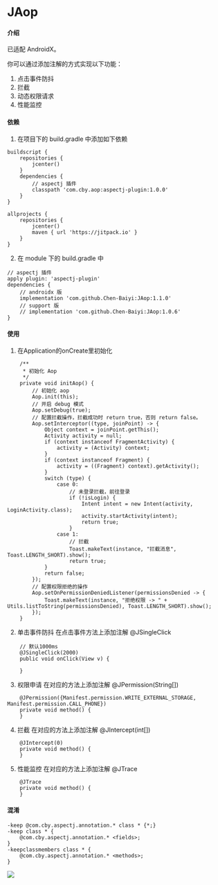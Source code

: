 # JAop

#### 介绍

已适配 AndroidX。

你可以通过添加注解的方式实现以下功能：
1. 点击事件防抖
2. 拦截
3. 动态权限请求
4. 性能监控

#### 依赖

1. 在项目下的 build.gradle 中添加如下依赖
```
buildscript {
    repositories {
        jcenter()
    }
    dependencies {
        // aspectj 插件
        classpath 'com.cby.aop:aspectj-plugin:1.0.0'
    }
}

allprojects {
    repositories {
        jcenter()
        maven { url 'https://jitpack.io' }
    }
}	
```
2. 在 module 下的 build.gradle 中
```
// aspectj 插件
apply plugin: 'aspectj-plugin'
dependencies {
    // androidx 版
    implementation 'com.github.Chen-Baiyi:JAop:1.1.0'
    // support 版
    // implementation 'com.github.Chen-Baiyi:JAop:1.0.6'
}
```

#### 使用

1. 在Application的onCreate里初始化
```
    /**
     * 初始化 Aop
     */
    private void initAop() {
        // 初始化 aop
        Aop.init(this);
        // 开启 debug 模式
        Aop.setDebug(true);
        // 配置拦截操作，拦截成功时 return true，否则 return false。
        Aop.setInterceptor((type, joinPoint) -> {
            Object context = joinPoint.getThis();
            Activity activity = null;
            if (context instanceof FragmentActivity) {
                activity = (Activity) context;
            }
            if (context instanceof Fragment) {
                activity = ((Fragment) context).getActivity();
            }
            switch (type) {
                case 0:
                    // 未登录拦截，前往登录
                    if (!isLogin) {
                        Intent intent = new Intent(activity, LoginActivity.class);
                        activity.startActivity(intent);
                        return true;
                    }
                case 1:
                    // 拦截
                    Toast.makeText(instance, "拦截消息", Toast.LENGTH_SHORT).show();
                    return true;
            }
            return false;
        });
        // 配置权限拒绝的操作
        Aop.setOnPermissionDeniedListener(permissionsDenied -> {
            Toast.makeText(instance, "拒绝权限 -> " + Utils.listToString(permissionsDenied), Toast.LENGTH_SHORT).show();
        });
    }
```
2. 单击事件防抖
在点击事件方法上添加注解 @JSingleClick
```
    // 默认1000ms
    @JSingleClick(2000)
    public void onClick(View v) {
        
    }
```
3. 权限申请
在对应的方法上添加注解 @JPermission(String[])
```
    @JPermission({Manifest.permission.WRITE_EXTERNAL_STORAGE, Manifest.permission.CALL_PHONE})
    private void method() {
    }
```
4. 拦截
在对应的方法上添加注解 @JIntercept(int[])
```
    @JIntercept(0)
    private void method() {
    }
```
5. 性能监控
在对应的方法上添加注解 @JTrace
```
    @JTrace
    private void method() {
    }
```

#### 混淆
```
-keep @com.cby.aspectj.annotation.* class * {*;}
-keep class * {
    @com.cby.aspectj.annotation.* <fields>;
}
-keepclassmembers class * {
    @com.cby.aspectj.annotation.* <methods>;
}
```

[![](https://jitpack.io/v/Chen-Baiyi/JAop.svg)](https://jitpack.io/#Chen-Baiyi/JAop)
